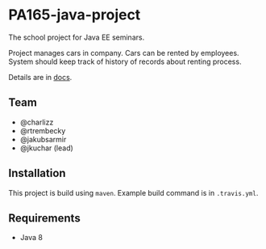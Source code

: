 # PA165-java-project
The school project for Java EE seminars.

Project manages cars in company. Cars can be rented by employees. System should keep track of history of records about renting process.

Details are in [docs](docs/README.md).   

## Team
- @charlizz
- @rtrembecky
- @jakubsarmir
- @jkuchar (lead)

## Installation
This project is build using `maven`. Example build command is in `.travis.yml`.

## Requirements
- Java 8

